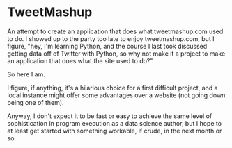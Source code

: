 # TweetMashup
An attempt to create an application that does what tweetmashup.com used to do.
I showed up to the party too late to enjoy tweetmashup.com, but I figure, "hey, I'm learning Python, and the course I last took discussed getting data off of Twitter with Python, so why not make it a project to make an application that does what the site used to do?"

So here I am.

I figure, if anything, it's a hilarious choice for a first difficult project, and a local instance might offer some advantages over a website (not going down being one of them).

Anyway, I don't expect it to be fast or easy to achieve the same level of sophistication in program execution as a data science author, but I hope to at least get started with something workable, if crude, in the next month or so.
